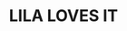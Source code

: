 ---
layout: page
title: LILA LOVES IT
status: draft
description: a high quality natural dog grooming and foods online shop
img: assets/img/lila-loves-it.jpg
redirect: https://lila-loves-it.com
importance: 1
category: current
giscus_comments:
# relevant announcements / news
news_tags: 
news_count: 
news_title: 
# relevant posts / pages
post_tags: 
post_count: 
posts_title: 
---